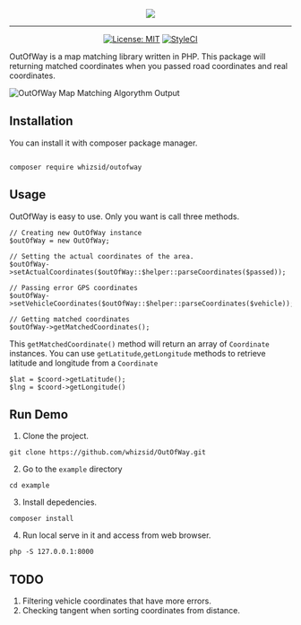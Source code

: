 
<p align="center"><img src="https://i.imgur.com/fr2hWkb.png"></p>

---

<p align="center">
<a href="https://opensource.org/licenses/MIT"><img src="https://img.shields.io/badge/License-MIT-brightgreen.svg" alt="License: MIT"></a>
 <a href="https://github.styleci.io/repos/194457139"><img src="https://github.styleci.io/repos/194457139/shield?branch=master" alt="StyleCI"></a>
</p>

OutOfWay is a map matching library written in PHP. This package will returning matched coordinates when you passed  road coordinates and real coordinates.

![OutOfWay Map Matching Algorythm Output](https://i.imgur.com/wdV3oWu.png)

## Installation

You can install it with composer package manager.

```

composer require whizsid/outofway

```

## Usage

OutOfWay is easy to use. Only you want is call three methods.

```
// Creating new OutOfWay instance
$outOfWay = new OutOfWay;

// Setting the actual coordinates of the area.
$outOfWay->setActualCoordinates($outOfWay::$helper::parseCoordinates($passed));

// Passing error GPS coordinates
$outOfWay->setVehicleCoordinates($outOfWay::$helper::parseCoordinates($vehicle));

// Getting matched coordinates
$outOfWay->getMatchedCoordinates();

```

This `getMatchedCoordinate()` method will return an array of `Coordinate` instances. You can use `getLatitude`,`getLongitude` methods to retrieve latitude and longitude from a `Coordinate`

```
$lat = $coord->getLatitude();
$lng = $coord->getLongitude()
```

## Run Demo

1. Clone the project.

```
git clone https://github.com/whizsid/OutOfWay.git

```

2. Go to the `example` directory

```
cd example

```
3. Install depedencies.

```
composer install
```

4. Run local serve in it and access from web browser.

```
php -S 127.0.0.1:8000
```

## TODO

1. Filtering vehicle coordinates that have more errors.
2. Checking tangent when sorting coordinates from distance.
